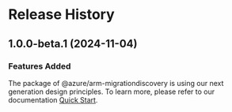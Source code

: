 # Release History
    
## 1.0.0-beta.1 (2024-11-04)

### Features Added

The package of @azure/arm-migrationdiscovery is using our next generation design principles. To learn more, please refer to our documentation [Quick Start](https://aka.ms/azsdk/js/mgmt/quickstart).

